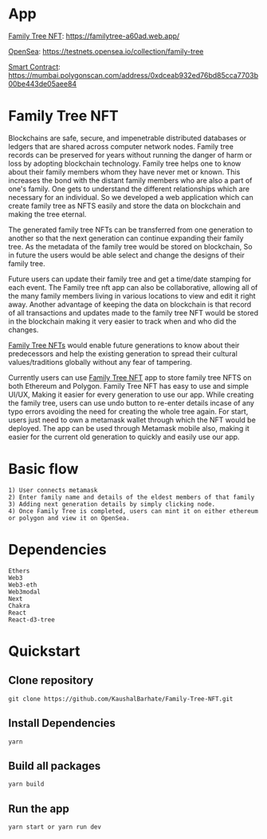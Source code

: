 # App

[Family Tree NFT](https://familytree-a60ad.web.app/): https://familytree-a60ad.web.app/

[OpenSea](https://testnets.opensea.io/collection/family-tree): https://testnets.opensea.io/collection/family-tree

[Smart Contract](https://mumbai.polygonscan.com/address/0xdceab932ed76bd85cca7703b00be443de05aee84): https://mumbai.polygonscan.com/address/0xdceab932ed76bd85cca7703b00be443de05aee84

# Family Tree NFT

Blockchains are safe, secure, and impenetrable distributed databases or ledgers that are shared across computer network nodes. Family tree records can be preserved for years without running the danger of harm or loss by adopting blockchain technology. Family tree helps one to know about their family members whom they have never met or known. This increases the bond with the distant family members who are also a part of one's family. One gets to understand the different relationships which are necessary for an individual. So we developed a web application which can create family tree as NFTS easily and store the data on blockchain and making the tree eternal.

The generated family tree NFTs can be transferred from one generation to another so that the next generation can continue expanding their family tree. As the metadata of the family tree would be stored on blockchain, So in future the users would be able select and change the designs of their family tree.

Future users can update their family tree and get a time/date stamping for each event. The Family tree nft app can also be collaborative, allowing all of the many family members living in various locations to view and edit it right away. Another advantage of keeping the data on blockchain is that record of all transactions and updates made to the family tree NFT would be stored in the blockchain making it very easier to track when and who did the changes.

[Family Tree NFTs](https://familytree-a60ad.web.app/) would enable future generations to know about their predecessors and help the existing generation to spread their cultural values/traditions globally without any fear of tampering.

Currently users can use [Family Tree NFT](https://familytree-a60ad.web.app/) app to store family tree NFTS on both Ethereum and Polygon. Family Tree NFT has easy to use and simple UI/UX, Making it easier for every generation to use our app. While creating the family tree, users can use undo button to re-enter details incase of any typo errors avoiding the need for creating the whole tree again. For start, users just need to own a metamask wallet through which the NFT would be deployed. The app can be used through Metamask mobile also, making it easier for the current old generation to quickly and easily use our app.

# Basic flow

```
1) User connects metamask
2) Enter family name and details of the eldest members of that family
3) Adding next generation details by simply clicking node.
4) Once Family Tree is completed, users can mint it on either ethereum or polygon and view it on OpenSea.
```

# Dependencies

```
Ethers
Web3
Web3-eth
Web3modal
Next
Chakra
React
React-d3-tree
```

# Quickstart

## Clone repository

```
git clone https://github.com/KaushalBarhate/Family-Tree-NFT.git
```

## Install Dependencies

```
yarn
```

## Build all packages

```
yarn build
```

## Run the app

```
yarn start or yarn run dev
```
